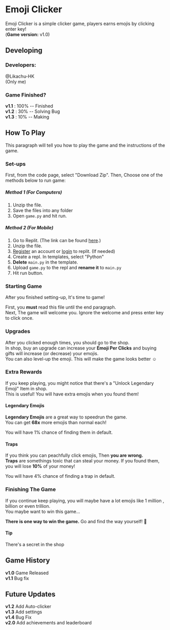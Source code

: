 # Emoji Clicker
Emoji Clicker is a simple clicker game, players earns emojis by clicking enter key!  
(**Game version:** v1.0)
## Developing
### Developers:
@Likachu-HK  
(Only me)
### Game Finished?
**v1.1** : 100% -- Finished  
**v1.2** : 30% -- Solving Bug  
**v1.3** : 10% -- Making  
## How To Play
This paragraph will tell you how to play the game and the instructions of the game.
### Set-ups
First, from the code page, select "Download Zip". Then, Choose one of the methods below to run game:
##### Method 1 (For Computers)
1. Unzip the file.  
2. Save the files into any folder  
3. Open `game.py` and hit run.
##### Method 2 (For Mobile)
1. Go to Replit. (The link can be found [here](https://repl.it).)
2. Unzip the file.
3. [Register](https://replit.com/signup?from=landing) an account or [login](https://replit.com/login) to replit. (If needed)
4. Create a repl. In templates, select "Python"
5. **Delete** `main.py` in the template.
6. Upload `game.py` to the repl and **rename it** to `main.py`
7. Hit run button.
### Starting Game
After you finished setting-up, It's time to game!

First, you **must** read this file until the end paragraph.  
Next, The game will welcome you. Ignore the welcome and press enter key to click once.  
### Upgrades
After you clicked enough times, you should go to the shop.  
In shop, buy an upgrade can increase your **Emoji Per Clicks** and buying gifts will increase (or decrease) your emojis.  
You can also level-up the emoji. This will make the game looks better ☺
### Extra Rewards
If you keep playing, you might notice that there's a "Unlock Legendary Emoji" Item in shop.  
This is useful! You will have extra emojis when you found them!

#### Legendary Emojis
**Legendary Emojis** are a great way to speedrun the game.  
You can get **68x** more emojis than normal each!

You will have 1% chance of finding them in default.
#### Traps
If you think you can peachfully click emojis, Then **you are wrong.**  
**Traps** are somethings toxic that can steal your money.
If you found them, you will lose **10%** of your money!

You will have 4% chance of finding a trap in default.
### Finishing The Game
If you continue keep playing, you will maybe have a lot emojis like 1 million , billion or even trillion.  
You maybe want to win this game...  

**There is one way to win the game.** Go and find the way yourself! 
#### Tip
There's a secret in the shop
## Game History
**v1.0** Game Released  
**v1.1** Bug fix  
## Future Updates
**v1.2** Add Auto-clicker  
**v1.3** Add settings  
**v1.4** Bug Fix  
**v2.0** Add achievements and leaderboard  

